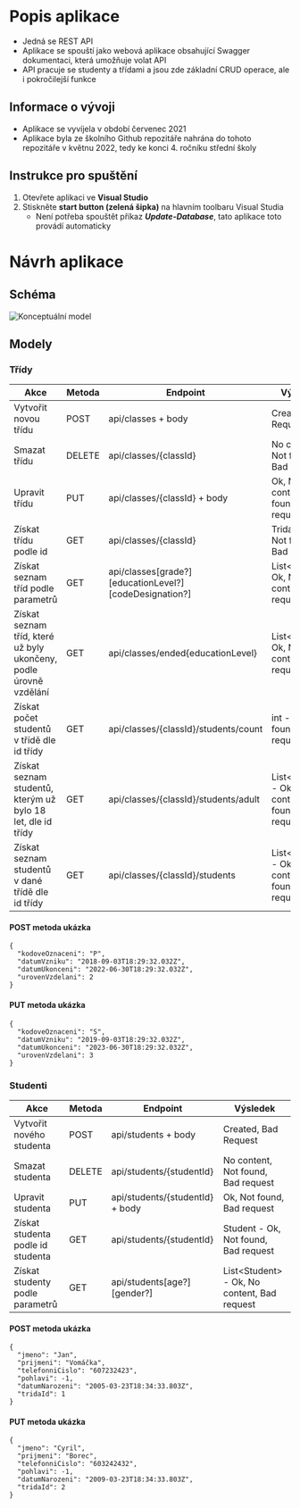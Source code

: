 # Popis aplikace

- Jedná se REST API
- Aplikace se spouští jako webová aplikace obsahující Swagger dokumentaci, která umožňuje volat API
- API pracuje se studenty a třídami a jsou zde základní CRUD operace, ale i pokročilejší funkce

## Informace o vývoji

- Aplikace se vyvíjela v období červenec 2021
- Aplikace byla ze školního Github repozitáře nahrána do tohoto repozitáře v květnu 2022, tedy ke konci 4. ročníku střední školy

## Instrukce pro spuštění

1. Otevřete aplikaci ve **Visual Studio**
2. Stiskněte **start button (zelená šipka)** na hlavním toolbaru Visual Studia
    - Není potřeba spouštět příkaz ***Update-Database***, tato aplikace toto provádí automaticky

# Návrh aplikace

## Schéma

![Konceptuální model](/plán/IMG_20210701_113127.jpg)

## Modely

### Třídy

Akce | Metoda | Endpoint | Výsledek
---- | ------ | -------- | --------
Vytvořit novou třídu | POST | api/classes + body | Created, Bad Request
Smazat třídu | DELETE | api/classes/{classId} | No content, Not found, Bad request
Upravit třídu | PUT | api/classes/{classId} + body | Ok, No content, Not found, Bad request
Získat třídu podle id | GET | api/classes/{classId} | Trida - Ok, Not found, Bad request
Získat seznam tříd podle parametrů | GET | api/classes[grade?][educationLevel?][codeDesignation?] | List\<Trida\> - Ok, No content, Bad request
Získat seznam tříd, které už byly ukončeny, podle úrovně vzdělání | GET | api/classes/ended{educationLevel} | List\<Trida\> - Ok, No content, Bad request
Získat počet studentů v třídě dle id třídy | GET | api/classes/{classId}/students/count | int - Ok, Not found, Bad request
Získat seznam studentů, kterým už bylo 18 let, dle id třídy | GET | api/classes/{classId}/students/adult | List\<Student\> - Ok, No content, Not found, Bad request
Získat seznam studentů v dané třídě dle id třídy | GET | api/classes/{classId}/students | List\<Student\> - Ok, No content, Not found, Bad request

#### POST metoda ukázka
```
{
  "kodoveOznaceni": "P",
  "datumVzniku": "2018-09-03T18:29:32.032Z",
  "datumUkonceni": "2022-06-30T18:29:32.032Z",
  "urovenVzdelani": 2
}
```

#### PUT metoda ukázka
```
{
  "kodoveOznaceni": "S",
  "datumVzniku": "2019-09-03T18:29:32.032Z",
  "datumUkonceni": "2023-06-30T18:29:32.032Z",
  "urovenVzdelani": 3
}
```

### Studenti
Akce | Metoda | Endpoint | Výsledek
---- | ------ | -------- | --------
Vytvořit nového studenta | POST | api/students + body | Created, Bad Request
Smazat studenta | DELETE | api/students/{studentId} | No content, Not found, Bad request
Upravit studenta | PUT | api/students/{studentId} + body | Ok, Not found, Bad request
Získat studenta podle id studenta | GET | api/students/{studentId} | Student - Ok, Not found, Bad request
Získat studenty podle parametrů | GET | api/students[age?][gender?] | List\<Student\> - Ok, No content, Bad request

#### POST metoda ukázka
```
{
  "jmeno": "Jan",
  "prijmeni": "Vomáčka",
  "telefonniCislo": "607232423",
  "pohlavi": -1,
  "datumNarozeni": "2005-03-23T18:34:33.803Z",
  "tridaId": 1
}
```

#### PUT metoda ukázka
```
{
  "jmeno": "Cyril",
  "prijmeni": "Borec",
  "telefonniCislo": "603242432",
  "pohlavi": -1,
  "datumNarozeni": "2009-03-23T18:34:33.803Z",
  "tridaId": 2
}
```
